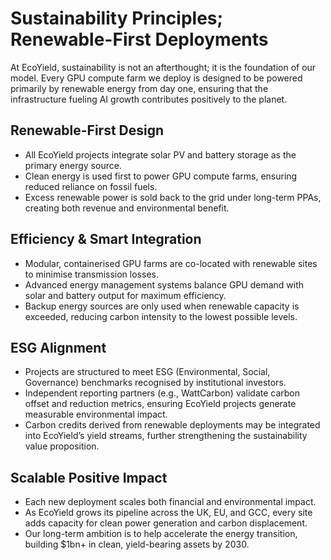# Sustainability Principles; Renewable-First Deployments

At EcoYield, sustainability is not an afterthought; it is the
foundation of our model. Every GPU compute farm we deploy is designed to
be powered primarily by renewable energy from day one, ensuring that the
infrastructure fueling AI growth contributes positively to the planet.

## Renewable-First Design

- All EcoYield projects integrate solar PV and battery storage as the
primary energy source.
- Clean energy is used first to power GPU compute farms, ensuring
reduced reliance on fossil fuels.
- Excess renewable power is sold back to the grid under long-term PPAs,
creating both revenue and environmental benefit.

## Efficiency & Smart Integration

- Modular, containerised GPU farms are co-located with renewable sites
to minimise transmission losses.
- Advanced energy management systems balance GPU demand with solar and
battery output for maximum efficiency.
- Backup energy sources are only used when renewable capacity is
exceeded, reducing carbon intensity to the lowest possible levels.

## ESG Alignment

- Projects are structured to meet ESG (Environmental, Social,
Governance) benchmarks recognised by institutional investors.
- Independent reporting partners (e.g., WattCarbon) validate carbon
offset and reduction metrics, ensuring EcoYield projects generate
measurable environmental impact.
- Carbon credits derived from renewable deployments may be integrated
into EcoYield’s yield streams, further strengthening the sustainability
value proposition.

## Scalable Positive Impact

- Each new deployment scales both financial and environmental impact.
- As EcoYield grows its pipeline across the UK, EU, and GCC, every site
adds capacity for clean power generation and carbon displacement.
- Our long-term ambition is to help accelerate the energy transition,
building $1bn+ in clean, yield-bearing assets by 2030.